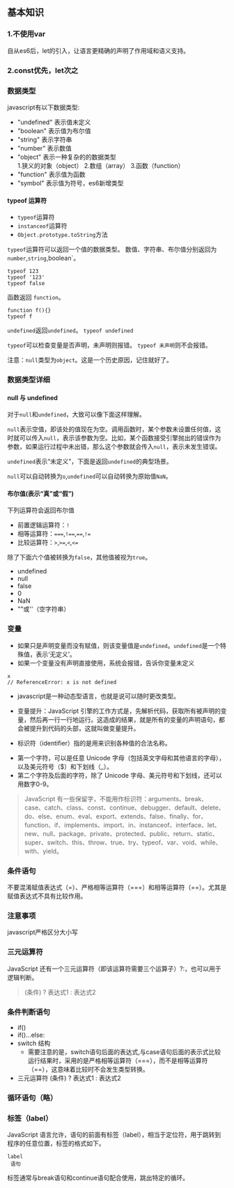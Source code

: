 ## 基本知识

### 1.不使用var    
自从es6后，let的引入，让语言更精确的声明了作用域和语义支持。  
### 2.const优先，let次之  

### 数据类型
javascript有以下数据类型:

* "undefined" 表示值未定义
* "boolean"   表示值为布尔值
* "string"    表示字符串
* "number"    表示数值
* "object"    表示一种复杂的的数据类型  
  1.狭义的对象（object）
  2.数组（array）
  3.函数（function）
* "function"  表示值为函数
* "symbol"    表示值为符号，es6新增类型

#### typeof 运算符
* `typeof`运算符
* `instanceof`运算符
* `Object.prototype.toString`方法

`typeof`运算符可以返回一个值的数据类型。
数值、字符串、布尔值分别返回为`number`,`string`,boolean`。
```
typeof 123
typeof '123'
typeof false
```
函数返回 `function`。
```
function f(){}
typeof f
```
`undefined`返回`undefined`。
`typeof undefined`

`typeof`可以检查变量是否声明，未声明则报错。 `typeof 未声明`则不会报错。

注意：`null`类型为`object`。这是一个历史原因，记住就好了。

### 数据类型详细
#### null 与 undefined
对于`null`和`undefined`，大致可以像下面这样理解。

`null`表示空值，即该处的值现在为空。调用函数时，某个参数未设置任何值，这时就可以传入`null`，表示该参数为空。比如，某个函数接受引擎抛出的错误作为参数，如果运行过程中未出错，那么这个参数就会传入`null`，表示未发生错误。

`undefined`表示“未定义”，下面是返回`undefined`的典型场景。

`null`可以自动转换为`o`,`undefined`可以自动转换为原始值`NaN`。

#### 布尔值(表示“真”或“假”)
下列运算符会返回布尔值
* 前置逻辑运算符：`!`
* 相等运算符：`===`,`!==`,`==`,`!=`
* 比较运算符：`>`,`>=`,`<`,`<=`

除了下面六个值被转换为`false`，其他值被视为`true`。
* undefined
* null
*  false
* 0
* NaN
* ""或''（空字符串）

### 变量
* 如果只是声明变量而没有赋值，则该变量值是`undefined`。`undefined`是一个特殊值，表示‘无定义’。
* 如果一个变量没有声明直接使用，系统会报错，告诉你变量未定义
``` 
x  
// ReferenceError: x is not defined 
```


* javascript是一种动态型语言，也就是说可以随时更改类型。
* 变量提升：JavaScript 引擎的工作方式是，先解析代码，获取所有被声明的变量，然后再一行一行地运行。这造成的结果，就是所有的变量的声明语句，都会被提升到代码的头部，这就叫做变量提升。

* 标识符（identifier）指的是用来识别各种值的合法名称。
 - 第一个字符，可以是任意 Unicode 字母（包括英文字母和其他语言的字母），以及美元符号（$）和下划线（_）。
 - 第二个字符及后面的字符，除了 Unicode 字母、美元符号和下划线，还可以用数字0-9。

>JavaScript 有一些保留字，不能用作标识符：arguments、break、case、catch、class、const、continue、debugger、default、delete、do、else、enum、eval、export、extends、false、finally、for、function、if、implements、import、in、instanceof、interface、let、new、null、package、private、protected、public、return、static、super、switch、this、throw、true、try、typeof、var、void、while、with、yield。  

### 条件语句 
 不要混淆赋值表达式（=）、严格相等运算符（===）和相等运算符（==）。尤其是赋值表达式不具有比较作用。
### 注意事项
javascript严格区分大小写
### 三元运算符  
JavaScript 还有一个三元运算符（即该运算符需要三个运算子）?:，也可以用于逻辑判断。
>(条件) ? 表达式1 : 表达式2

### 条件判断语句
* if()
* if()...else:
* switch 结构
  * 需要注意的是，switch语句后面的表达式,与case语句后面的表示式比较运行结果时，采用的是严格相等运算符（===），而不是相等运算符（==），这意味着比较时不会发生类型转换。
* 三元运算符 (条件) ? 表达式1 : 表达式2  
### 循环语句（略）
### 标签（label）
JavaScript 语言允许，语句的前面有标签（label），相当于定位符，用于跳转到程序的任意位置，标签的格式如下。
```
label
 语句
```
标签通常与break语句和continue语句配合使用，跳出特定的循环。
